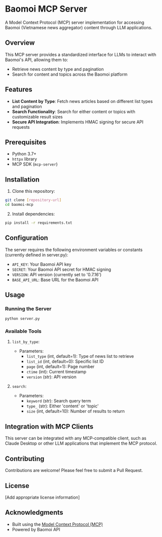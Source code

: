 # Baomoi MCP Server

A Model Context Protocol (MCP) server implementation for accessing Baomoi (Vietnamese news aggregator) content through LLM applications.

## Overview

This MCP server provides a standardized interface for LLMs to interact with Baomoi's API, allowing them to:
- Retrieve news content by type and pagination
- Search for content and topics across the Baomoi platform

## Features

- **List Content by Type**: Fetch news articles based on different list types and pagination
- **Search Functionality**: Search for either content or topics with customizable result sizes
- **Secure API Integration**: Implements HMAC signing for secure API requests

## Prerequisites

- Python 3.7+
- `httpx` library
- MCP SDK (`mcp-server`)

## Installation

1. Clone this repository:
```bash
git clone [repository-url]
cd baomoi-mcp
```

2. Install dependencies:
```bash
pip install -r requirements.txt
```

## Configuration

The server requires the following environment variables or constants (currently defined in server.py):

- `API_KEY`: Your Baomoi API key
- `SECRET`: Your Baomoi API secret for HMAC signing
- `VERSION`: API version (currently set to '0.7.16')
- `BASE_API_URL`: Base URL for the Baomoi API

## Usage

### Running the Server

```bash
python server.py
```

### Available Tools

1. `list_by_type`:
   - Parameters:
     - `list_type` (int, default=1): Type of news list to retrieve
     - `list_id` (int, default=0): Specific list ID
     - `page` (int, default=1): Page number
     - `ctime` (int): Current timestamp
     - `version` (str): API version

2. `search`:
   - Parameters:
     - `keyword` (str): Search query term
     - `type_` (str): Either 'content' or 'topic'
     - `size` (int, default=10): Number of results to return

## Integration with MCP Clients

This server can be integrated with any MCP-compatible client, such as Claude Desktop or other LLM applications that implement the MCP protocol.

## Contributing

Contributions are welcome! Please feel free to submit a Pull Request.

## License

[Add appropriate license information]

## Acknowledgments

- Built using the [Model Context Protocol (MCP)](https://modelcontextprotocol.io/)
- Powered by Baomoi API

